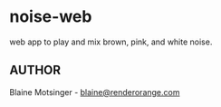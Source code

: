 # noise-web

web app to play and mix brown, pink, and white noise.

## AUTHOR

Blaine Motsinger - blaine@renderorange.com

